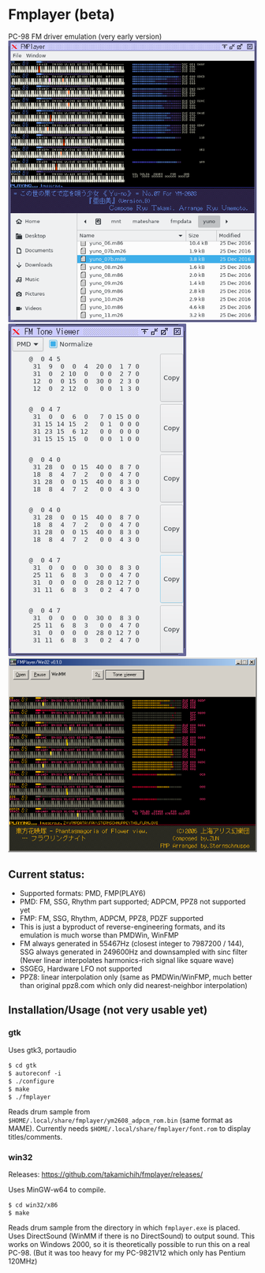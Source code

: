 # Fmplayer (beta)
PC-98 FM driver emulation (very early version)
![gtk screenshot](/img/screenshot_gtk.png?raw=true)
![gtk toneviewer screenshot](/img/screenshot_gtk.toneview.png?raw=true)
![w2k screenshot](/img/screenshotw2k.png?raw=true)

## Current status:
* Supported formats: PMD, FMP(PLAY6)
* PMD: FM, SSG, Rhythm part supported; ADPCM, PPZ8 not supported yet
* FMP: FM, SSG, Rhythm, ADPCM, PPZ8, PDZF supported
* This is just a byproduct of reverse-engineering formats, and its emulation is much worse than PMDWin, WinFMP
* FM always generated in 55467Hz (closest integer to 7987200 / 144), SSG always generated in 249600Hz and downsampled with sinc filter (Never linear interpolates harmonics-rich signal like square wave)
* SSGEG, Hardware LFO not supported
* PPZ8: linear interpolation only (same as PMDWin/WinFMP, much better than original ppz8.com which only did nearest-neighbor interpolation)

## Installation/Usage (not very usable yet)
### gtk
Uses gtk3, portaudio
```
$ cd gtk
$ autoreconf -i
$ ./configure
$ make
$ ./fmplayer
```
Reads drum sample from `$HOME/.local/share/fmplayer/ym2608_adpcm_rom.bin` (same format as MAME).
Currently needs `$HOME/.local/share/fmplayer/font.rom` to display titles/comments.

### win32
Releases:
https://github.com/takamichih/fmplayer/releases/

Uses MinGW-w64 to compile.
```
$ cd win32/x86
$ make
```
Reads drum sample from the directory in which `fmplayer.exe` is placed.
Uses DirectSound (WinMM if there is no DirectSound) to output sound. This works on Windows 2000, so it is  theoretically possible to run this on a real PC-98. (But it was too heavy for my PC-9821V12 which only has Pentium 120MHz)
